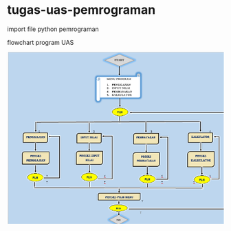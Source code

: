 # tugas-uas-pemrograman
import file python pemrograman

flowchart program UAS

<p align= "center">
<img src="https://github.com/muchsyaifudin/tugas-uas-pemrograman/blob/master/ss/flowchart%20.png"
width="850" />
